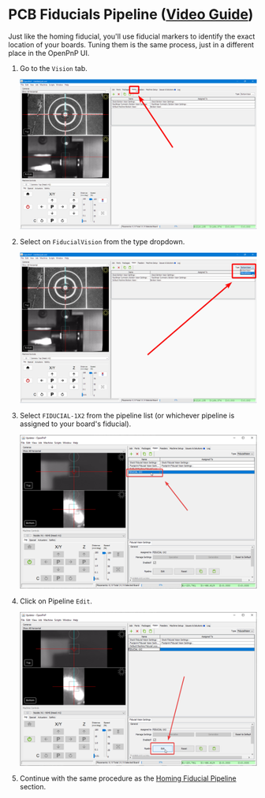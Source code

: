 
# PCB Fiducials Pipeline ([Video Guide](https://youtu.be/RVMS6vJzJyU?si=-dzIkANilr8o8j56&t=18))

Just like the homing fiducial, you'll use fiducial markers to identify the exact location of your boards. Tuning them is the same process, just in a different place in the OpenPnP UI.

1. Go to the `Vision` tab.

    ![Switch to the vision tab](images/vision-tab.webp)

2. Select on `FiducialVision` from the type dropdown.

    ![Select fiducial vision](images/fiducial-vision-dropdown.webp)

3. Select `FIDUCIAL-1X2` from the pipeline list (or whichever pipeline is assigned to your board's fiducial).

    ![Select the FIDUCIAL-1X2 pipeline](images/select-fiducial-vision-option.webp)

4. Click on Pipeline `Edit`.

    ![Edit the pipeline](images/edit-pcb-fiducial-pipeline.webp)

5. Continue with the same procedure as the [Homing Fiducial Pipeline](2-homing-fiducial-pipeline.md#check-the-debug-results) section.
